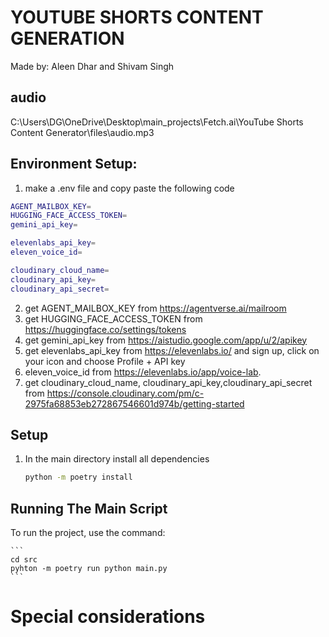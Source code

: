 # YOUTUBE SHORTS CONTENT GENERATION
Made by: Aleen Dhar and Shivam Singh

## audio
C:\Users\DG\OneDrive\Desktop\main_projects\Fetch.ai\YouTube Shorts Content Generator\files\audio.mp3


## Environment Setup:

1. make a .env file and copy paste the following code
```bash
AGENT_MAILBOX_KEY=
HUGGING_FACE_ACCESS_TOKEN=
gemini_api_key=

elevenlabs_api_key=
eleven_voice_id=

cloudinary_cloud_name=
cloudinary_api_key=
cloudinary_api_secret=
```

2. get AGENT_MAILBOX_KEY from https://agentverse.ai/mailroom
3. get HUGGING_FACE_ACCESS_TOKEN from https://huggingface.co/settings/tokens
4. get gemini_api_key from https://aistudio.google.com/app/u/2/apikey
5. get elevenlabs_api_key from https://elevenlabs.io/  and sign up, click on your icon and choose Profile + API key
6. eleven_voice_id from https://elevenlabs.io/app/voice-lab.
7. get cloudinary_cloud_name, cloudinary_api_key,cloudinary_api_secret from https://console.cloudinary.com/pm/c-2975fa68853eb272867546601d974b/getting-started



## Setup
1. In the main directory install all dependencies

    ```bash
    python -m poetry install
    ```


## Running The Main Script

To run the project, use the command:

    ```
    cd src
    pyhton -m poetry run python main.py
    ```

# Special considerations

